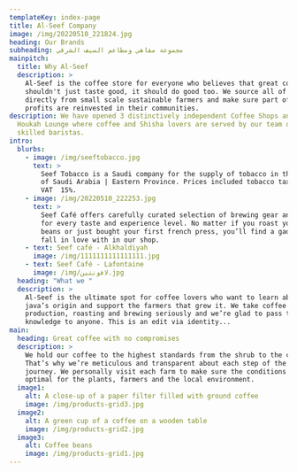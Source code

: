 ```yaml
---
templateKey: index-page
title: Al-Seef Company
image: /img/20220510_221824.jpg
heading: Our Brands
subheading: مجموعة مقاهي ومطاعم السيف الشرقي
mainpitch:
  title: Why Al-Seef
  description: >
    Al-Seef is the coffee store for everyone who believes that great coffee
    shouldn't just taste good, it should do good too. We source all of our beans
    directly from small scale sustainable farmers and make sure part of the
    profits are reinvested in their communities.
description: We have opened 3 distinctively independent Coffee Shops and 1
  Houkah Lounge where coffee and Shisha lovers are served by our team of highly
  skilled baristas.
intro:
  blurbs:
    - image: /img/seeftobacco.jpg
      text: >
        Seef Tobacco is a Saudi company for the supply of tobacco in the Kingdom
        of Saudi Arabia | Eastern Province. Prices included tobacco tax 100% and
        VAT  15%.
    - image: /img/20220510_222253.jpg
      text: >
        Seef Café offers carefully curated selection of brewing gear and tools
        for every taste and experience level. No matter if you roast your own
        beans or just bought your first french press, you’ll find a gadget to
        fall in love with in our shop.
    - text: Seef café - Alkhaldiyah
      image: /img/1111111111111111.jpg
    - text: Seef Café - Lafontaine
      image: /img/لافونتين.jpg
  heading: "What we "
  description: >
    Al-Seef is the ultimate spot for coffee lovers who want to learn about their
    java’s origin and support the farmers that grew it. We take coffee
    production, roasting and brewing seriously and we’re glad to pass that
    knowledge to anyone. This is an edit via identity...
main:
  heading: Great coffee with no compromises
  description: >
    We hold our coffee to the highest standards from the shrub to the cup.
    That’s why we’re meticulous and transparent about each step of the coffee’s
    journey. We personally visit each farm to make sure the conditions are
    optimal for the plants, farmers and the local environment.
  image1:
    alt: A close-up of a paper filter filled with ground coffee
    image: /img/products-grid3.jpg
  image2:
    alt: A green cup of a coffee on a wooden table
    image: /img/products-grid2.jpg
  image3:
    alt: Coffee beans
    image: /img/products-grid1.jpg
---
```

